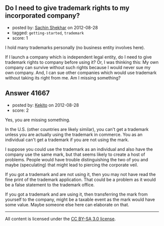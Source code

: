 ## Do I need to give trademark rights to my incorporated company?

- posted by: [Sachin Shekhar](https://stackexchange.com/users/-1/17838-sachin-shekhar) on 2012-08-28
- tagged: `getting-started`, `trademark`
- score: 1

I hold many trademarks personally (no business entity involves here).

If I launch a company which is independent legal entity, do I need to give trademark rights to company before using it? Or, I was thinking this: My own company can survive without such rights because I would never sue my own company. And, I can sue other companies which would use trademark without taking its right from me. Am I missing something?


## Answer 41667

- posted by: [Kekito](https://stackexchange.com/users/-1/5898-kekito) on 2012-08-28
- score: 2

Yes, you are missing something.

In the U.S. (other countries are likely similar), you can't get a trademark unless you are actually using the trademark in commerce.  You as an individual can't get a trademark if you are not using the mark.

I suppose you could use the trademark as an individual and also have the company use the same mark, but that seems likely to create a host of problems.  People would have trouble distinguishing the two of you and maybe (speculating) that might lead to piercing the corporate veil.

If you got a trademark and are not using it, then you may not have read the fine print of the trademark application.  That could be a problem as it would be a false statement to the trademark office.

If you got a trademark and are using it, then transferring the mark from yourself to the company, might be a taxable event as the mark would have some value.  Maybe someone else here can elaborate on that.



---

All content is licensed under the [CC BY-SA 3.0 license](https://creativecommons.org/licenses/by-sa/3.0/).
